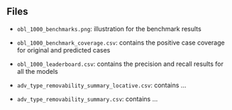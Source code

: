 ## Files

* `obl_1000_benchmarks.png`: illustration for the benchmark results

* `obl_1000_benchmark_coverage.csv`: contains the positive case coverage for original and predicted cases

* `obl_1000_leaderboard.csv`: contains the precision and recall results for all the models

* `adv_type_removability_summary_locative.csv`: contains ...

* `adv_type_removability_summary.csv`: contains ...







